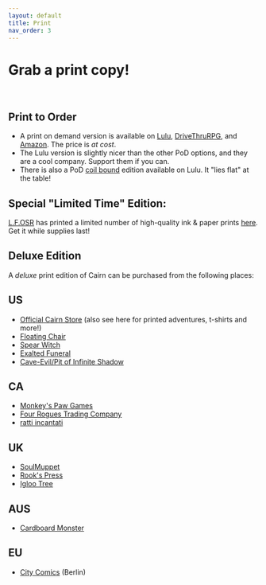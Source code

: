 ```yaml
---
layout: default
title: Print
nav_order: 3
---
```


# Grab a print copy!

<br>

## Print to Order
- A print on demand version is available on [Lulu](https://www.lulu.com/en/us/shop/yochai-gal-and-cosmic-orrery-and-jim-parkin/cairn/paperback/product-q7jgg7.html), [DriveThruRPG](https://www.drivethrurpg.com/product/330809/Cairn), and [Amazon](https://www.amazon.com/dp/1329489020). The price is _at cost_.
- The Lulu version is slightly nicer than the other PoD options, and they are a cool company. Support them if you can.
- There is also a PoD [coil bound](https://www.lulu.com/shop/yochai-gal-and-cosmic-orrery-and-jim-parkin/cairn-coilbound/paperback/product-gm9e8g.html) edition available on Lulu. It "lies flat" at the table!

## Special "Limited Time" Edition:
[L.F.OSR](https://lfosr.com) has printed a limited number of high-quality ink & paper prints [here](https://lfosr.com/product/cairn-special-edition/). Get it while supplies last!

## Deluxe Edition
A _deluxe_ print edition of Cairn can be purchased from the following places:

## US
- [Official Cairn Store](https://store.cairnrpg.com/products/cairn) (also see here for printed adventures, t-shirts and more!)
- [Floating Chair](https://floatingchair.club/collections/zines/products/cairn)
- [Spear Witch](https://spearwitch.com/collections/new-arrivals/products/cairn)
- [Exalted Funeral](https://www.exaltedfuneral.com/products/cairn)
- [Cave-Evil/Pit of Infinite Shadow](https://store.cave-evil.com/products/cairn)

## CA
- [Monkey's Paw Games](https://monkeyspawgames.com/collections/new-arrivals/products/cairn)
- [Four Rogues Trading Company](https://www.fourroguestrading.co/collections/new-arrivals/products/cairn)
- [ratti incantati](https://rattiincantati.com/products/cairn-pdf)

## UK
- [SoulMuppet](https://soulmuppet-store.co.uk/products/cairn)
- [Rook's Press](https://www.rookspress.com/products/cairn)
- [Igloo Tree](https://iglootree.com/cairn-283-p.asp)

## AUS
- [Cardboard Monster](https://cardboard.monster/products/cairn)​

## EU
- [City Comics](https://alltheproblemsinthisworld.com/shop/p/yochai-gal-cairn) (Berlin)
